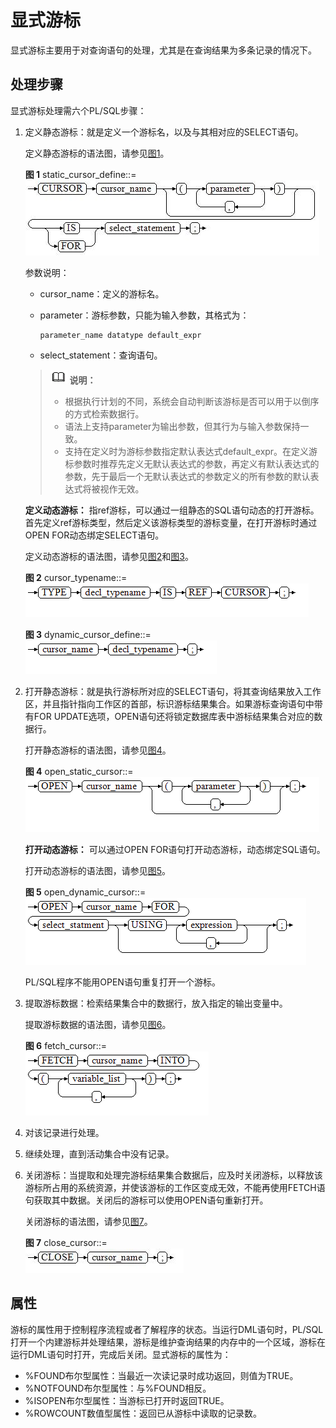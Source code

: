 # 显式游标

显式游标主要用于对查询语句的处理，尤其是在查询结果为多条记录的情况下。

## 处理步骤<a name="zh-cn_topic_0237122244_zh-cn_topic_0059778930_sc5b784c0452149129c10634ecba2baa7"></a>

显式游标处理需六个PL/SQL步骤：

1. 定义静态游标：就是定义一个游标名，以及与其相对应的SELECT语句。

   定义静态游标的语法图，请参见[图1](#zh-cn_topic_0237122244_zh-cn_topic_0059778930_f3cd97ed9f2474aa785f5626e468a75de)。

   **图 1**  static\_cursor\_define::=<a name="zh-cn_topic_0237122244_zh-cn_topic_0059778930_f3cd97ed9f2474aa785f5626e468a75de"></a>  
   ![](figures/static_cursor_define.jpg "static_cursor_define")

   参数说明：

   -   cursor\_name：定义的游标名。
   -   parameter：游标参数，只能为输入参数，其格式为：

       ```
       parameter_name datatype default_expr
       ```

   -   select\_statement：查询语句。

   >![](public_sys-resources/icon-note.png) **说明：**   
   >
   >+ 根据执行计划的不同，系统会自动判断该游标是否可以用于以倒序的方式检索数据行。  
   >+ 语法上支持parameter为输出参数，但其行为与输入参数保持一致。
   >+ 支持在定义时为游标参数指定默认表达式default_expr。在定义游标参数时推荐先定义无默认表达式的参数，再定义有默认表达式的参数，先于最后一个无默认表达式的参数定义的所有参数的默认表达式将被视作无效。

   **定义动态游标：** 指ref游标，可以通过一组静态的SQL语句动态的打开游标。首先定义ref游标类型，然后定义该游标类型的游标变量，在打开游标时通过OPEN FOR动态绑定SELECT语句。

   定义动态游标的语法图，请参见[图2](#zh-cn_topic_0237122244_zh-cn_topic_0059778930_f1579c1867b984124b10da33d032a55b0)和[图3](#zh-cn_topic_0237122244_zh-cn_topic_0059778930_fceaf870eaa73494496e8a65e7afc8cec)。

   **图 2**  cursor\_typename::=<a name="zh-cn_topic_0237122244_zh-cn_topic_0059778930_f1579c1867b984124b10da33d032a55b0"></a>  
   ![](figures/cursor_typename.png "cursor_typename")

   **图 3**  dynamic\_cursor\_define::=<a name="zh-cn_topic_0237122244_zh-cn_topic_0059778930_fceaf870eaa73494496e8a65e7afc8cec"></a>  
   ![](figures/dynamic_cursor_define.png "dynamic_cursor_define")

2.  打开静态游标：就是执行游标所对应的SELECT语句，将其查询结果放入工作区，并且指针指向工作区的首部，标识游标结果集合。如果游标查询语句中带有FOR UPDATE选项，OPEN语句还将锁定数据库表中游标结果集合对应的数据行。

    打开静态游标的语法图，请参见[图4](#zh-cn_topic_0237122244_zh-cn_topic_0059778930_fac5b397fa6184f35a416626255a9280d)。

    **图 4**  open\_static\_cursor::=<a name="zh-cn_topic_0237122244_zh-cn_topic_0059778930_fac5b397fa6184f35a416626255a9280d"></a>  
    ![](figures/open_static_cursor.png "open_static_cursor")

    **打开动态游标：** 可以通过OPEN FOR语句打开动态游标，动态绑定SQL语句。

    打开动态游标的语法图，请参见[图5](#zh-cn_topic_0237122244_zh-cn_topic_0059778930_f8e95270034c744b3bec53bd78cf56a22)。

    **图 5**  open\_dynamic\_cursor::=<a name="zh-cn_topic_0237122244_zh-cn_topic_0059778930_f8e95270034c744b3bec53bd78cf56a22"></a>  
    ![](figures/open_dynamic_cursor.png "open_dynamic_cursor")

    PL/SQL程序不能用OPEN语句重复打开一个游标。

3.  提取游标数据：检索结果集合中的数据行，放入指定的输出变量中。

    提取游标数据的语法图，请参见[图6](#zh-cn_topic_0237122244_zh-cn_topic_0059778930_f0759ffa7118d4c4481c0f0fd9a600351)。

    **图 6**  fetch\_cursor::=<a name="zh-cn_topic_0237122244_zh-cn_topic_0059778930_f0759ffa7118d4c4481c0f0fd9a600351"></a>  
    ![](figures/fetch_cursor.png "fetch_cursor")

4.  对该记录进行处理。
5.  继续处理，直到活动集合中没有记录。
6.  关闭游标：当提取和处理完游标结果集合数据后，应及时关闭游标，以释放该游标所占用的系统资源，并使该游标的工作区变成无效，不能再使用FETCH语句获取其中数据。关闭后的游标可以使用OPEN语句重新打开。

    关闭游标的语法图，请参见[图7](#zh-cn_topic_0237122244_zh-cn_topic_0059778930_fdd13133c237949828f65e55cb3ec2f5b)。

    **图 7**  close\_cursor::=<a name="zh-cn_topic_0237122244_zh-cn_topic_0059778930_fdd13133c237949828f65e55cb3ec2f5b"></a>  
    ![](figures/close_cursor.jpg "close_cursor")


## 属性<a name="zh-cn_topic_0237122244_zh-cn_topic_0059778930_s1bdd24dd1cbd463db67fcb2eb8a5dfbd"></a>

游标的属性用于控制程序流程或者了解程序的状态。当运行DML语句时，PL/SQL打开一个内建游标并处理结果，游标是维护查询结果的内存中的一个区域，游标在运行DML语句时打开，完成后关闭。显式游标的属性为：

-   %FOUND布尔型属性：当最近一次读记录时成功返回，则值为TRUE。
-   %NOTFOUND布尔型属性：与%FOUND相反。
-   %ISOPEN布尔型属性：当游标已打开时返回TRUE。
-   %ROWCOUNT数值型属性：返回已从游标中读取的记录数。

